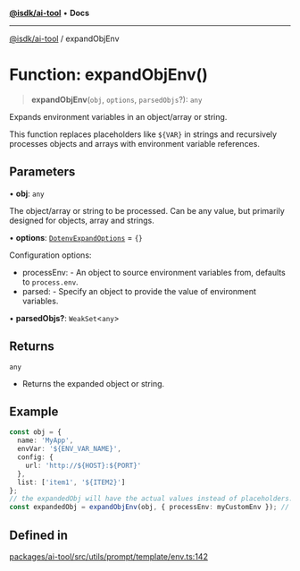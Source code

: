 [**@isdk/ai-tool**](../README.md) • **Docs**

***

[@isdk/ai-tool](../globals.md) / expandObjEnv

# Function: expandObjEnv()

> **expandObjEnv**(`obj`, `options`, `parsedObjs`?): `any`

Expands environment variables in an object/array or string.

This function replaces placeholders like `${VAR}` in strings and recursively
processes objects and arrays with environment variable references.

## Parameters

• **obj**: `any`

The object/array or string to be processed. Can be any value, but
             primarily designed for objects, array and strings.

• **options**: [`DotenvExpandOptions`](../interfaces/DotenvExpandOptions.md) = `{}`

Configuration options:
  - processEnv: - An object to source environment variables from, defaults to `process.env`.
  - parsed: - Specify an object to provide the value of environment variables.

• **parsedObjs?**: `WeakSet`\<`any`\>

## Returns

`any`

- Returns the expanded object or string.

## Example

```ts
const obj = {
  name: 'MyApp',
  envVar: '${ENV_VAR_NAME}',
  config: {
    url: 'http://${HOST}:${PORT}'
  },
  list: ['item1', '${ITEM2}']
};
// the expandedObj will have the actual values instead of placeholders.
const expandedObj = expandObjEnv(obj, { processEnv: myCustomEnv }); // Assuming 'ENV_VAR_NAME' is defined as 'Production' and 'HOST', 'PORT', 'ITEM2' are set,
```

## Defined in

[packages/ai-tool/src/utils/prompt/template/env.ts:142](https://github.com/isdk/ai-tool.js/blob/fe6b47f429fb128627d2210e367fa914b891d314/src/utils/prompt/template/env.ts#L142)

